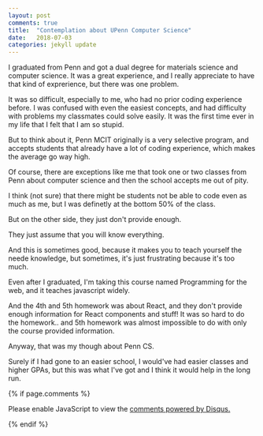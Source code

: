 ```yaml
---
layout: post
comments: true
title:  "Contemplation about UPenn Computer Science"
date:   2018-07-03
categories: jekyll update
---
```


I graduated from Penn and got a dual degree for materials science and computer science.
It was a great experience, and I really appreciate to have that kind of exprerience,
but there was one problem.

It was so difficult, especially to me, who had no prior coding experience before.
I was confused with even the easiest concepts, and had difficulty with problems
my classmates could solve easily.
It was the first time ever in my life that I felt that I am so stupid. 

But to think about it,  Penn MCIT originally is a very selective program, 
and accepts students that already have a lot of coding experience,
which makes the average go way high.

Of course, there are exceptions like me that took one or two classes from Penn
about computer science and then the school accepts me out of pity.

I think (not sure) that there might be students not be able to code even as much as me,
but I was definetly at the bottom 50% of the class.

But on the other side, 
they just don't provide enough.

They just assume that you will know everything.

And this is sometimes good, because it makes you to teach yourself the neede knowledge,
but sometimes, it's just frustrating because it's too much.

Even after I graduated, I'm taking this course named Programming for the web,
and it teaches javascript widely.

And the 4th and 5th homework was about React, 
and they don't provide enough information for React components and stuff!
It was so hard to do the homework.. and 5th homework was almost impossible to do 
with only the course provided information.

Anyway, that was my though about Penn CS.

Surely if I had gone to an easier school, I would've had easier classes and higher GPAs,
but this was what I've got and I think it would help in the long run.

{% if page.comments %} 
<div id="disqus_thread"></div>
<script>

/**
*  RECOMMENDED CONFIGURATION VARIABLES: EDIT AND UNCOMMENT THE SECTION BELOW TO INSERT DYNAMIC VALUES FROM YOUR PLATFORM OR CMS.
*  LEARN WHY DEFINING THESE VARIABLES IS IMPORTANT: https://disqus.com/admin/universalcode/#configuration-variables*/
/*
var disqus_config = function () {
this.page.url = PAGE_URL;  // Replace PAGE_URL with your page's canonical URL variable
this.page.identifier = PAGE_IDENTIFIER; // Replace PAGE_IDENTIFIER with your page's unique identifier variable
};
*/
(function() { // DON'T EDIT BELOW THIS LINE
var d = document, s = d.createElement('script');
s.src = 'https://https-jinmc-github-io-programmingtips.disqus.com/embed.js';
s.setAttribute('data-timestamp', +new Date());
(d.head || d.body).appendChild(s);
})();
</script>
<noscript>Please enable JavaScript to view the <a href="https://disqus.com/?ref_noscript">comments powered by Disqus.</a></noscript>
                            

 {% endif %}